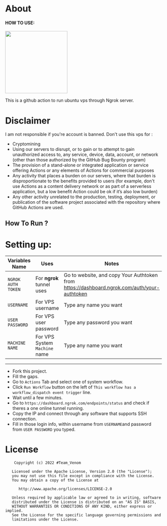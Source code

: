 # About

<h4> HOW TO USE: </h4>    
<p><a href="https://youtu.be/ntlpn-WD68Y"><img src="https://img.shields.io/badge/How%20to%20Use-blueviolet?style=for-the-badge&logo=appveyor" width="200""/></a></p>

This is a github action to run ubuntu vps through Ngrok server.

# Disclaimer
I am not responsible if you're account is banned. 
Don't use this vps for :
* Cryptomining
* Using our servers to disrupt, or to gain or to attempt to gain unauthorized access to, any service, device, data, account, or network (other than those authorized by the GitHub Bug Bounty program)
* The provision of a stand-alone or integrated application or service offering Actions or any elements of Actions for commercial purposes
* Any activity that places a burden on our servers, where that burden is disproportionate to the benefits provided to users (for example, don't use Actions as a content delivery network or as part of a serverless application, but a low benefit Action could be ok if it’s also low burden)
* Any other activity unrelated to the production, testing, deployment, or publication of the software project associated with the repository where GitHub Actions are used.

## How To Run ?

# Setting up:

Variables Name | Uses | Notes
----- | ----- | -----
`NGROK AUTH TOKEN` | For **ngrok** tunnel uses | Go to website, and copy Your Authtoken from https://dashboard.ngrok.com/auth/your-authtoken
`USERNAME` | For VPS username | Type any name you want
`USER PASSWORD` | For VPS user password | Type any password you want
`MACHINE NAME` | For VPS System `Machine` name | Type any name you want
***

* Fork this project.
* Fill the gaps.
* Go to `Actions` Tab and select one of system workflow.
* Click `Run Workflow` button on the left of `This workflow has a workflow_dispatch event trigger` line.
* Wait until a few minutes.
* Go to `https://dashboard.ngrok.com/endpoints/status` and check if theres a one online tunnel running.
* Copy the IP and connect through any software that supports SSH connection.
* Fill in those login info, within username from `USERNAME`and password from `USER PASSWORD` you typed.

# License

        Copyright (c) 2022 #Team_Venom

       Licensed under the Apache License, Version 2.0 (the "License");
       you may not use this file except in compliance with the License.
       You may obtain a copy of the License at

          http://www.apache.org/licenses/LICENSE-2.0

       Unless required by applicable law or agreed to in writing, software
       distributed under the License is distributed on an "AS IS" BASIS,
       WITHOUT WARRANTIES OR CONDITIONS OF ANY KIND, either express or implied.
       See the License for the specific language governing permissions and
       limitations under the License.
